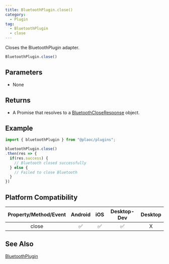 ```yaml
---
title: BluetoothPlugin.close()
category:
  - Plugin
tag:
  - BluetoothPlugin
  - close
---
```


Closes the BluetoothPlugin adapter.

```js
BluetoothPlugin.close()  
```

## Parameters

- None

## Returns

- A Promise that resolves to a [BluetoothCloseResponse](../../interface/bluetooth-close-response/index.md) object.  

## Example

```js
import { bluetoothPlugin } from "@plaoc/plugins";

bluetoothPlugin.close()
.then(res => {
  if(res.success) {
    // Bluetooth closed successfully
  } else {
    // Failed to close Bluetooth
  }
})
```

## Platform Compatibility

| Property/Method/Event | Android | iOS | Desktop-Dev | Desktop |
|:---------------------:|:-------:|:---:|:-----------:|:-------:|
| close                 | ✅      | ✅  | ✅          | X       |  

## See Also

[BluetoothPlugin](./index.md)